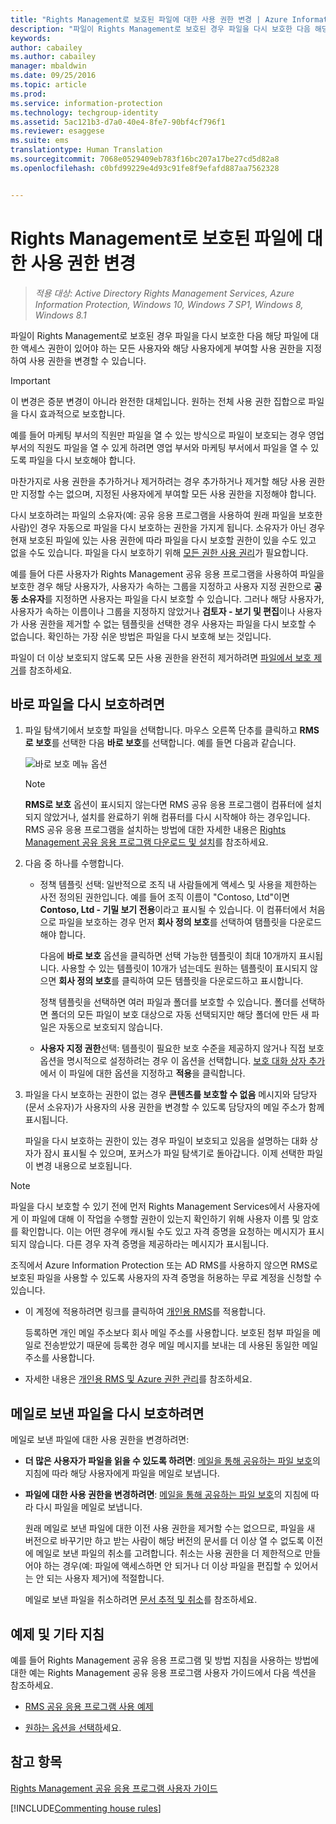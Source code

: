```yaml
---
title: "Rights Management로 보호된 파일에 대한 사용 권한 변경 | Azure Information Protection"
description: "파일이 Rights Management로 보호된 경우 파일을 다시 보호한 다음 해당 파일에 대한 액세스 권한이 있어야 하는 모든 사용자와 해당 사용자에게 부여할 사용 권한을 지정하여 사용 권한을 변경할 수 있습니다."
keywords: 
author: cabailey
ms.author: cabailey
manager: mbaldwin
ms.date: 09/25/2016
ms.topic: article
ms.prod: 
ms.service: information-protection
ms.technology: techgroup-identity
ms.assetid: 5ac121b3-d7a0-40e4-8fe7-90bf4cf796f1
ms.reviewer: esaggese
ms.suite: ems
translationtype: Human Translation
ms.sourcegitcommit: 7068e0529409eb783f16bc207a17be27cd5d82a8
ms.openlocfilehash: c0bfd99229e4d93c91fe8f9efafd887aa7562328


---
```


# <a name="change-permissions-on-files-that-have-been-protected-by-rights-management"></a>Rights Management로 보호된 파일에 대한 사용 권한 변경

>*적용 대상: Active Directory Rights Management Services, Azure Information Protection, Windows 10, Windows 7 SP1, Windows 8, Windows 8.1*

파일이 Rights Management로 보호된 경우 파일을 다시 보호한 다음 해당 파일에 대한 액세스 권한이 있어야 하는 모든 사용자와 해당 사용자에게 부여할 사용 권한을 지정하여 사용 권한을 변경할 수 있습니다.

> [!IMPORTANT]
> 이 변경은 증분 변경이 아니라 완전한 대체입니다. 원하는 전체 사용 권한 집합으로 파일을 다시 효과적으로 보호합니다.
> 
>  예를 들어 마케팅 부서의 직원만 파일을 열 수 있는 방식으로 파일이 보호되는 경우 영업 부서의 직원도 파일을 열 수 있게 하려면 영업 부서와 마케팅 부서에서 파일을 열 수 있도록 파일을 다시 보호해야 합니다.
>
> 마찬가지로 사용 권한을 추가하거나 제거하려는 경우 추가하거나 제거할 해당 사용 권한만 지정할 수는 없으며, 지정된 사용자에게 부여할 모든 사용 권한을 지정해야 합니다.

다시 보호하려는 파일의 소유자(예: 공유 응용 프로그램을 사용하여 원래 파일을 보호한 사람)인 경우 자동으로 파일을 다시 보호하는 권한을 가지게 됩니다. 소유자가 아닌 경우 현재 보호된 파일에 있는 사용 권한에 따라 파일을 다시 보호할 권한이 있을 수도 있고 없을 수도 있습니다. 파일을 다시 보호하기 위해 [모든 권한 사용 권리](../deploy-use/configure-usage-rights.md#usage-rights-and-descriptions)가 필요합니다.

예를 들어 다른 사용자가 Rights Management 공유 응용 프로그램을 사용하여 파일을 보호한 경우 해당 사용자가, 사용자가 속하는 그룹을 지정하고 사용자 지정 권한으로 **공동 소유자**를 지정하면 사용자는 파일을 다시 보호할 수 있습니다. 그러나 해당 사용자가, 사용자가 속하는 이름이나 그룹을 지정하지 않았거나 **검토자 - 보기 및 편집**이나 사용자가 사용 권한을 제거할 수 없는 템플릿을 선택한 경우 사용자는 파일을 다시 보호할 수 없습니다. 확인하는 가장 쉬운 방법은 파일을 다시 보호해 보는 것입니다.

파일이 더 이상 보호되지 않도록 모든 사용 권한을 완전히 제거하려면 [파일에서 보호 제거](sharing-app-remove-protection.md)를 참조하세요.

## <a name="to-re-protect-a-file-in-place"></a>바로 파일을 다시 보호하려면

1.  파일 탐색기에서 보호할 파일을 선택합니다. 마우스 오른쪽 단추를 클릭하고 **RMS로 보호**를 선택한 다음 **바로 보호**를 선택합니다. 예를 들면 다음과 같습니다.

    ![바로 보호 메뉴 옵션](../media/ADRMS_MSRMSApp_SP_CompanyDefined.png)

    > [!NOTE]
    > **RMS로 보호** 옵션이 표시되지 않는다면 RMS 공유 응용 프로그램이 컴퓨터에 설치되지 않았거나, 설치를 완료하기 위해 컴퓨터를 다시 시작해야 하는 경우입니다. RMS 공유 응용 프로그램을 설치하는 방법에 대한 자세한 내용은 [Rights Management 공유 응용 프로그램 다운로드 및 설치](install-sharing-app.md)를 참조하세요.

2.  다음 중 하나를 수행합니다.

    -   정책 템플릿 선택: 일반적으로 조직 내 사람들에게 액세스 및 사용을 제한하는 사전 정의된 권한입니다. 예를 들어 조직 이름이 "Contoso, Ltd"이면 **Contoso, Ltd - 기밀 보기 전용**이라고 표시될 수 있습니다. 이 컴퓨터에서 처음으로 파일을 보호하는 경우 먼저 **회사 정의 보호**를 선택하여 탬플릿을 다운로드해야 합니다.

        다음에 **바로 보호** 옵션을 클릭하면 선택 가능한 템플릿이 최대 10개까지 표시됩니다. 사용할 수 있는 템플릿이 10개가 넘는데도 원하는 템플릿이 표시되지 않으면 **회사 정의 보호**를 클릭하여 모든 템플릿을 다운로드하고 표시합니다.

        정책 템플릿을 선택하면 여러 파일과 폴더를 보호할 수 있습니다. 폴더를 선택하면 폴더의 모든 파일이 보호 대상으로 자동 선택되지만 해당 폴더에 만든 새 파일은 자동으로 보호되지 않습니다.

    -   **사용자 지정 권한**선택: 템플릿이 필요한 보호 수준을 제공하지 않거나 직접 보호 옵션을 명시적으로 설정하려는 경우 이 옵션을 선택합니다. [보호 대화 상자 추가](sharing-app-dialog-box.md)에서 이 파일에 대한 옵션을 지정하고 **적용**을 클릭합니다.

3. 파일을 다시 보호하는 권한이 없는 경우 **콘텐츠를 보호할 수 없음** 메시지와 담당자(문서 소유자)가 사용자의 사용 권한을 변경할 수 있도록 담당자의 메일 주소가 함께 표시됩니다.

    파일을 다시 보호하는 권한이 있는 경우 파일이 보호되고 있음을 설명하는 대화 상자가 잠시 표시될 수 있으며, 포커스가 파일 탐색기로 돌아갑니다. 이제 선택한 파일이 변경 내용으로 보호됩니다. 

> [!NOTE]
> 파일을 다시 보호할 수 있기 전에 먼저 Rights Management Services에서 사용자에게 이 파일에 대해 이 작업을 수행할 권한이 있는지 확인하기 위해 사용자 이름 및 암호를 확인합니다. 이는 어떤 경우에 캐시될 수도 있고 자격 증명을 요청하는 메시지가 표시되지 않습니다. 다른 경우 자격 증명을 제공하라는 메시지가 표시됩니다.
>
> 조직에서 Azure Information Protection 또는 AD RMS를 사용하지 않으면 RMS로 보호된 파일을 사용할 수 있도록 사용자의 자격 증명을 허용하는 무료 계정을 신청할 수 있습니다.
>
> -   이 계정에 적용하려면 링크를 클릭하여 [개인용 RMS](http://go.microsoft.com/fwlink/?LinkId=309469)를 적용합니다.
>
>     등록하면 개인 메일 주소보다 회사 메일 주소를 사용합니다. 보호된 첨부 파일을 메일로 전송받았기 때문에 등록한 경우 메일 메시지를 보내는 데 사용된 동일한 메일 주소를 사용합니다.
> -   자세한 내용은 [개인용 RMS 및 Azure 권한 관리](../understand-explore/rms-for-individuals.md)를 참조하세요.

## <a name="to-re-protect-a-file-that-you-have-emailed"></a>메일로 보낸 파일을 다시 보호하려면

메일로 보낸 파일에 대한 사용 권한을 변경하려면:

- **더 많은 사용자가 파일을 읽을 수 있도록 하려면**: [메일을 통해 공유하는 파일 보호](sharing-app-protect-by-email.md)의 지침에 따라 해당 사용자에게 파일을 메일로 보냅니다.

- **파일에 대한 사용 권한을 변경하려면**: [메일을 통해 공유하는 파일 보호](sharing-app-protect-by-email.md)의 지침에 따라 다시 파일을 메일로 보냅니다. 

    원래 메일로 보낸 파일에 대한 이전 사용 권한을 제거할 수는 없으므로, 파일을 새 버전으로 바꾸기만 하고 받는 사람이 해당 버전의 문서를 더 이상 열 수 없도록 이전에 메일로 보낸 파일의 취소를 고려합니다. 취소는 사용 권한을 더 제한적으로 만들어야 하는 경우(예: 파일에 액세스하면 안 되거나 더 이상 파일을 편집할 수 있어서는 안 되는 사용자 제거)에 적절합니다.

    메일로 보낸 파일을 취소하려면 [문서 추적 및 취소](sharing-app-track-revoke.md)를 참조하세요.


## <a name="examples-and-other-instructions"></a>예제 및 기타 지침
예를 들어 Rights Management 공유 응용 프로그램 및 방법 지침을 사용하는 방법에 대한 예는 Rights Management 공유 응용 프로그램 사용자 가이드에서 다음 섹션을 참조하세요.

-   [RMS 공유 응용 프로그램 사용 예제](sharing-app-user-guide.md#examples-for-using-the-rms-sharing-application)

-   [원하는 옵션을 선택하](sharing-app-user-guide.md#what-do-you-want-to-do)세요.

## <a name="see-also"></a>참고 항목
[Rights Management 공유 응용 프로그램 사용자 가이드](sharing-app-user-guide.md)

[!INCLUDE[Commenting house rules](../includes/houserules.md)]


<!--HONumber=Jan17_HO4-->



